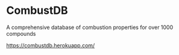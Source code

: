 # CombustDB
A comprehensive database of combustion properties for over 1000 compounds

https://combustdb.herokuapp.com/
